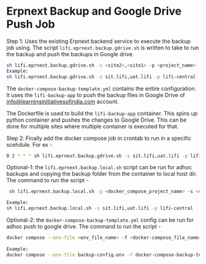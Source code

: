 # Erpnext Backup and Google Drive Push Job



Step 1: Uses the existing Erpnext backend service to execute the backup job using. The script ```lifi.eprnext.backup.gdrive.sh``` is written to take to run the backup and push the backups in Google drive.

```bash
sh lifi.eprnext.backup.gdrive.sh -s <site2>,<site1> -p <project_name>
Example:
sh lifi.eprnext.backup.gdrive.sh -s sit.lifi,uat.lifi -p lifi-central
```
The ```docker-compose-backup-template.yml``` contains the entire configuration. It uses the ```lifi-backup-app``` to push the backup files in Google Drive of info@learninginitiativesofindia.com account.

The Dockerfile is used to build the ```lifi-backup-app``` container. This spins up python container and pushes the changes to Google Drive. This can be done for multiple sites where multiple container is executed for that.

Step 2: Finally add the docker compose job in crontab to run in a specific scehdule. For ex - 

```bash
0 2 * * * sh lifi.eprnext.backup.gdrive.sh -s sit.lifi,uat.lifi -p lifi-central > /dev/null
```

Optional-1: the ```lifi.eprnext.backup.local.sh``` script can be run for adhoc backups and copying the backup folder from the container to local host dir. The command to run the script -

```bash
 sh lifi.eprnext.backup.local.sh -p <docker_compose_project_name> -s <site1_name>, <site2_name>

Example:
sh lifi.eprnext.backup.local.sh -s sit.lifi,uat.lifi -p lifi-central
```

Optional-2: the ```docker-compose-backup-template.yml``` config can be run for adhoc push to google drive. The command to run the script -

```bash
docker compose --env-file <env_file_name> -f <docker-compose_file_name> up
 
Example:
docker compose --env-file backup-config.env -f docker-compose-backup-template.yml up
```
